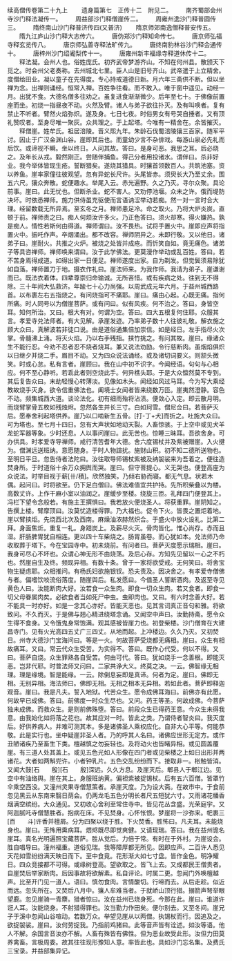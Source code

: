 <!-- { "loadSidebar": true } -->
续高僧传卷第二十九上
　　遗身篇第七　正传十二　附见二。
　　南齐蜀部会州寺沙门释法凝传一。
　　周益部沙门释僧崖传二。
　　周雍州逸沙门释普圆传三。
　　隋终南山沙门释普济传四(又普济)
　　隋京师郊南逸僧释普安传五。
　　隋九江庐山沙门释大志传六。
　　唐伪郑沙门释知命传七。
　　唐京师弘福寺释玄览传八。
　　唐京师弘善寺释法旷传九。
　　唐终南豹林谷沙门释会通传十。
　　唐梓州沙门绍阇梨传十一。
　　唐雍州新丰福缘寺释道休传十二。
　　释法凝。会州人也。俗姓庞氏。初齐武帝梦游齐山。不知在何州县。散颁天下觅之。时会州父老奏称。去州城北七里。臣人山是旧号齐山。武帝遣于上立精舍。度僧给田业。凝以童子在先得度。专心持戒道德日新。月六年三斋供不断。但以坐禅为念。出禅则诵经。恒常入禅。百姓争往看。而不敢入。唯于窗中遥见。动经一月。出犹不食。大德名僧多往劝之。虽复进食渐渐微少。后年至七十。于佛像前置座而坐。初烧一指昼夜不动。火然及臂。诸人与弟子欲往扑灭。及有叫唤者。复有禁止不听者。臂然火焰弥炽。遂及身。七日七夜。时俗男女有号哭自捶者。又有顶礼赞叹者。至身尽唯一聚灰。众共理之。于上起塔。今唯有一精舍在。余皆摧灭。
　　释僧崖。姓牟氏。祖居涪陵。晋义熙九年。朱龄石伐蜀涪陵獽三百家。随军平讨。因止于广汉金渊山谷。崖即其后也。而童幼少言不杂俳戏。每游山泉必先礼而后饮。或谛视不瞬。坐以终日。人问其故。答曰。是身可恶。我思之耳。后必烧之。及年长从戎。毅然刚正。尝随伴捕鱼。得己分者用投诸水。谓伴曰。杀非好业。我今举体皆现生疮。誓断猎矣。遂烧其猎具。时獽首领数百人。共筑池塞。资以养鱼。崖率家僮往彼观望。忽有异蛇长尺许。头尾皆赤。须臾长大乃至丈余。围五六尺。獽众奔散。蛇便趣水。举尾入云。赤光遍野。久之乃灭。寻尔众聚。具论前事。崖曰。此无忧也。但断杀业。蛇不害人。又劝停池堰。众未之许。俄而堤防决坏。时依悉禅师。施力供侍虽充驱使而言语讷涩举动若痴。然一对一言时合大理。经留数载无所异焉。至玄冬之月。禅师患足冷。命之取火。乃将大炉炎炭。直顿于前。禅师责之曰。痴人何烦汝许多火。乃正色答曰。须火却寒。得火嫌热。孰是痴人。情性若斯何由得道。禅师谓曰。汝不畏热。试将手置火中。崖即应声将指置火中。振吒作声。卒烟涌出。都不改容。禅师阴异之。未即行敬。又以他日。诸弟子曰。崖耐火。共推之火炉。被烧之处皆并成疮。而忻笑自如。竟无痛色。诸弟子等具咨禅师。禅师唤来谓曰。汝于此学佛法。更莫漫作举动或乱百姓。答曰。若不苦身焉得成道。如得出家一日便足。禅师遂度出家。自为剃发。但觉鬓须易除犹如自落。禅师置刀于地。摄衣作礼曰。崖法师来。为我作师。我请为弟子。崖谦谢而已。既法衣着体。四辈尊崇归命输诚。无所吝惜。或有疾病之处。往到无不得除。三十年间大弘救济。年踰七十心力尚强。以周武成元年六月。于益州城西路首。以布裹左右五指烧之。有问烧指可不痛耶。崖曰。痛由心起。心既无痛。指何所痛。时人同号以为僧崖菩萨。或有问曰。似有风疾。何不治之。答曰。身皆空耳。知何所治。又曰。根大有对。何谓为空。答曰。四大五根复何住耶。众服其言。孝爱寺兑法师者。有大见解。承崖发迹。乃率弟子数十人往彼礼敬。解衣施之顾大众曰。真解波若非徒口说。由是道俗通集倍加崇信。如是经日。左手指尽火次掌。骨髓沸上涌。将灭火焰。乃以右手残指。挟竹挑之。有问其故。崖曰。缘诸众生不能行忍。今劝不忍者忍不烧者烧耳。兼又说法劝励。令行慈断肉。虽烟焰俱炽以日继夕并烧二手。眉目不动。又为四众说法诵经。或及诸切词要义。则颔头微笑。时或心怠。私有言者。崖顾曰。我在山中初不识字。今闻经语。句句与心相应。何不至心静听。若乖此者则空烧此手。何异樵头耶。于是大众懔然莫不专到。其后复告众曰。末劫轻慢心转薄淡。见像如木头。闻经如风过马耳。今为写大乘经教故烧手灭身。欲令信重佛法也。阖境士女闻者皆来绕数万匝。崖夷然澄静。容色不动。频集城西大道。谈论法化。初有细雨殆将沾渍。便敛心入定。即云散月明。而烧臂掌骨五枚如残烛烬。忽然各生并长三寸。白如珂雪。僧尼佥曰。若菩萨灭后。愿奉舍利起塔供养。崖乃以口啮新生五骨。[打-丁+犬]而折之。吐施大众曰。可为塔也。至七月十四日。忽有大声状如地动天裂。人畜惊骇。于上空中或见犬羊龙蛇军器等象。少时还息。人以事问崖曰。此无苦也。惊睡三昧耳。吾欲舍身。可办供具。时孝爱寺导禅师。戒行清苦耆年大德。舍六度锡杖并及紫被赠崖。入火揵为。僧渊远送班纳。意愿随身。于时人物諠扰。施财山积。初不知二德所送物也。至明日平旦。忽告侍者法陀曰。汝往取导师锡杖紫被及纳袈裟来为吾着之。便往造焚身所。于时道俗十余万众拥舆而哭。崖曰。但守菩提心。义无哭也。便登高座为众说法。时举目视于薪[卄/積]。欣然独笑。乃倾右胁而寝。都无气息。状若木偶。起问曰。时将欲至。仍下足白僧曰。佛法难值宜共护持。先所积柴叠以为楼。高数丈许。上作干麻小室以油润之。崖缓步至楼。绕旋三匝。礼拜四门便登其上。冯栏下望令念般若。有施主王撰惧曰。我若放火便烧圣人。将获重罪。崖阴知之。告撰上楼。臂摩顶曰。汝莫忧造楼得罪。乃大福也。促令下火。皆畏之置炬着地。崖以臂挟炬。先烧西北次及西南。麻燥油浓赫然炽合。于盛火中放火设礼。比第二拜。身面焦炘。重复一礼。身踣炭上。及薪尽火灭。骨肉皆化。惟心尚存。赤而且湿。肝肠脾胃犹自相连。更以四十车柴烧之。肠胃虽卷。而心犹如本。兑法师乃命收取葬于塔下。今在宝园寺中。初未烧前。有问者曰。菩萨灭度愿示瑞相。崖曰。我身可尽心不坏也。众谓心神无形不由烧荡。及后心存。方知先见留以一心之不朽也。然崖自生及终。频现异相。有数十条。曾于一家将欲受戒。无何笑曰。将舍宝物生疑虑耶。众相推问。有杨氏妇欲施银钗。恐夫责及。因决舍之。有孝爱寺僧佛与者。偏嗜饮啖流俗落度。随崖舆后。私发愿曰。今值圣人誓断酒肉。及返至寺见黄色人曰。汝能断肉大好。汝若食一众生肉。即食一切众生肉。若又食者。即食一切父母眷属肉矣。必欲食者当如死尸中虫。虫即肉也。又曰。有六时念善大好。若不能具一时亦好。如是一念其心亦好。皆能灭恶也。见其言词真正音句和雅。将欲致问。不久而灭。于是佛与翘心精进绕塔念诵。又闻空中声曰。汝勤持斋。愿令众生得不食身。又令饿鬼身常饱满。观其感被皆崖力也。初登柴楼。沙门僧育在大建昌寺门。见有火光高四五丈广三四丈。从地而起。上冲楼边。久久乃灭。又初焚日。州寺大德沙门宝海问曰。等是一火。何故菩萨受烧都无痛相。崖曰。众生有相故痛耳。又曰。常云代众生受苦。为实得不。答曰。既作心代受。何以不得。又曰。菩萨自烧。众生罪熟各自受苦。何由可代。答曰。犹如烧手一念善根。即能灭恶。岂非代耶。时普法师又问曰。二家共诤大义。终莫之决。一云。佛智缘无相理。理是缘境。智是能缘。一云。除倒息妄即是真谛。何者为定。崖曰。佛即无相。无别异相。海法师曰。佛即无相。无相之相本无异相。若如此者。菩萨即释迦观音。崖曰。我是凡夫。誓入地狱。代苦众生。愿令成佛耳海曰。前佛亦有此愿。何故早已成佛。答曰。前佛度一时众生尽也。又问。药王等圣。何故成佛。今菩萨独未成佛。而救众生。是则前佛殊堕。答曰。前段众生已得药王意。今众生未得我意。由我始化如将落之花也。故其应对一时。皆此之类。乃谓侍者智炎曰。我灭度后。好供养病人。并难可测其本。多是诸佛圣人乘权应化。自非大心平等。何能恭敬。此是实行也。坐中疑崖非圣人者。乃的呼其人名曰。诸佛应世形无定方。或作丑陋诸疾乃至畜生下类。檀越慎之勿妄轻也。及将动火也皆睹异相。或见圆盖覆崖。有三道人处其盖上。或见五色光如人形像在四门者或见柴楼之上如日出形并两诸花。大者如两斛兜许。小者钟乳片。五色交乱纷纷而下。接取非一。枨触皆消。又闻大鼓[石　　殷][石　　殷]深远。久久方息。及崖灭后。郫县人于郫江边。见空中有油络舆。崖在其上。身服班纳黄。偏袒紫被捉锡杖。后有五六百僧。皆罩竹伞乘空西没。又潼州灵果寺僧慧策者。承崖灭度。乃为设大斋。在故市中。于食前忽见黑云从东南来翳日荫会。仍两龙毛五色分明长者尺五短犹六寸。又雨诸花幡香烟满空缤纷。大众通见。又初收心舍利至常住寺中。皆见花丛含盛。光荣庭宇。又阿迦腻吒寺僧慧胜者。抱病在床。不见焚身。心怀怅恨。梦崖将一沙弥来。帊裹三[百　　斗]许香并檀屑。分为四聚以绕于胜。下火焚香。胜怖曰。凡夫耳。未能烧身也。崖曰。无怖用熏病耳。煨烬既尽即觉爽健。又请现瑞。答曰。我在益州诡名崖耳。真名光明遍照宝藏菩萨。胜从觉后。力倍于常。有时在于外村。为崖设会。胜自唱导曰。潼州福重。道俗见瑞。我等障厚都无所见。因即应声。二百许人悉见天花如雪纷纷满天映日而下。至中食竟。花形渐大如七寸盘。皆作金色。明净耀日。四众竞接都不可得。或缘树登高。望欲取之。皆飞上去。又成都民王僧贵者。自崖焚后举家断肉。后因事故将欲解素。私自评论。时属二更。忽闻门外唤檀越声。比至开门见一道人。语曰。慎勿食肉。言情酸切。行啼而去。从后走趁。似近而远。忽失所在。又焚后八月中。獽人牟难当者。于就峤山顶行猎。搦箭声弩举眼望鹿。忽见崖骑一青麖。猎者惊曰。汝在益州已烧身死。今那在此。崖曰。谁道许诳人耳。汝能烧身。不射猎得罪也。汝当勤力作田矣。便尔别去。又至冬间。崖兄子于溪中忽闻山谷喧动。若数万众。举望见崖从以两僧。执锡杖而行。因追及之。欲捉袈裟。崖曰。汝何劳捉我。乃指前鸡猪曰。此等音声皆有诠述。如汝等语。他人不解。余国言音汝亦不解。人畜有殊皆有佛性。但为恶业故受此形。汝但力田莫养禽畜。言极周委。故其往往现形豫知人意。率皆此也。具如沙门忘名集。及费氏三宝录。并益部集异记。
